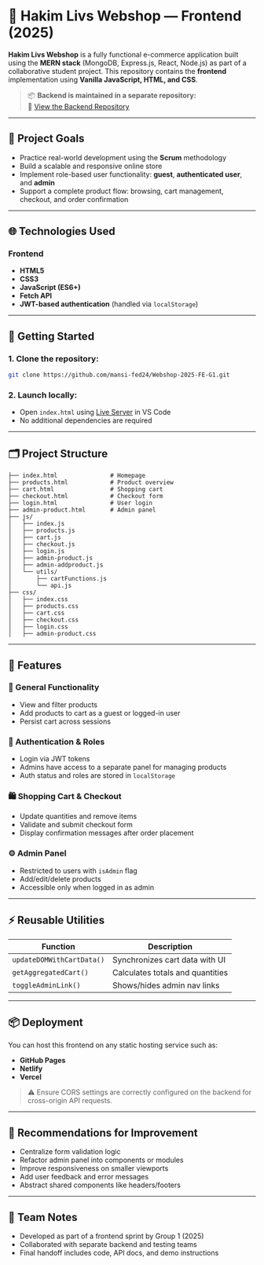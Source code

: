 # 🛒 Hakim Livs Webshop — Frontend (2025)

**Hakim Livs Webshop** is a fully functional e-commerce application built using the **MERN stack** (MongoDB, Express.js, React, Node.js) as part of a collaborative student project. This repository contains the **frontend** implementation using **Vanilla JavaScript, HTML, and CSS**.

> 📦 **Backend is maintained in a separate repository:**  
> 🔗 [View the Backend Repository](https://github.com/Prostecki/hakim-livs-webshop)

---

## 🎯 Project Goals

- Practice real-world development using the **Scrum** methodology  
- Build a scalable and responsive online store  
- Implement role-based user functionality: **guest**, **authenticated user**, and **admin**  
- Support a complete product flow: browsing, cart management, checkout, and order confirmation

---

## 🌐 Technologies Used

### Frontend
- **HTML5**
- **CSS3**
- **JavaScript (ES6+)**
- **Fetch API**
- **JWT-based authentication** (handled via `localStorage`)

---

## 🚀 Getting Started

### 1. Clone the repository:
```bash
git clone https://github.com/mansi-fed24/Webshop-2025-FE-G1.git
```

### 2. Launch locally:
- Open `index.html` using [Live Server](https://marketplace.visualstudio.com/items?itemName=ritwickdey.LiveServer) in VS Code  
- No additional dependencies are required

---

## 🗂 Project Structure

```
├── index.html               # Homepage
├── products.html            # Product overview
├── cart.html                # Shopping cart
├── checkout.html            # Checkout form
├── login.html               # User login
├── admin-product.html       # Admin panel
├── js/
│   ├── index.js
│   ├── products.js
│   ├── cart.js
│   ├── checkout.js
│   ├── login.js
│   ├── admin-product.js
│   ├── admin-addproduct.js
│   └── utils/
│       ├── cartFunctions.js
│       └── api.js
├── css/
│   ├── index.css
│   ├── products.css
│   ├── cart.css
│   ├── checkout.css
│   ├── login.css
│   ├── admin-product.css
```

---

## 🔑 Features

### 🧾 General Functionality
- View and filter products
- Add products to cart as a guest or logged-in user
- Persist cart across sessions

### 🔐 Authentication & Roles
- Login via JWT tokens
- Admins have access to a separate panel for managing products
- Auth status and roles are stored in `localStorage`

### 🛍️ Shopping Cart & Checkout
- Update quantities and remove items
- Validate and submit checkout form
- Display confirmation messages after order placement

### ⚙️ Admin Panel
- Restricted to users with `isAdmin` flag
- Add/edit/delete products
- Accessible only when logged in as admin

---

## ⚡ Reusable Utilities

| Function | Description |
|----------|-------------|
| `updateDOMWithCartData()` | Synchronizes cart data with UI |
| `getAggregatedCart()`     | Calculates totals and quantities |
| `toggleAdminLink()`       | Shows/hides admin nav links |

---

## 📦 Deployment

You can host this frontend on any static hosting service such as:
- **GitHub Pages**
- **Netlify**
- **Vercel**

> ⚠ Ensure CORS settings are correctly configured on the backend for cross-origin API requests.

---

## 🧪 Recommendations for Improvement

- Centralize form validation logic  
- Refactor admin panel into components or modules  
- Improve responsiveness on smaller viewports  
- Add user feedback and error messages  
- Abstract shared components like headers/footers

---

## 👥 Team Notes

- Developed as part of a frontend sprint by Group 1 (2025)
- Collaborated with separate backend and testing teams
- Final handoff includes code, API docs, and demo instructions
